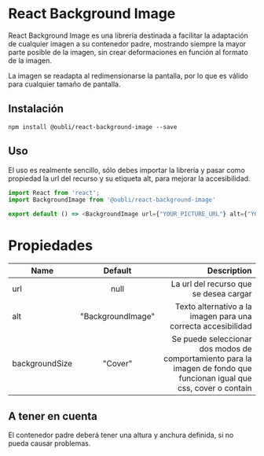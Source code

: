 # React Background Image

React Background Image es una librería destinada a facilitar la adaptación de 
cualquier imagen a su contenedor padre, mostrando siempre la mayor parte posible
de la imagen, sin crear deformaciones en función al formato de la imagen.

La imagen se readapta al redimensionarse la pantalla, por lo que es válido para 
cualquier tamaño de pantalla.

## Instalación

```$xslt
npm install @oubli/react-background-image --save
```

## Uso
El uso es realmente sencillo, sólo debes importar la librería
y pasar como propiedad la url del recurso y su etiqueta alt, para mejorar
la accesibilidad.

```javascript
import React from 'react';
import BackgroundImage from '@oubli/react-background-image'

export default () => <BackgroundImage url={"YOUR_PICTURE_URL"} alt={"YOUR_CUSTOM_ALT"}
```


# Propiedades
| Name          | Default       | Description  |
| ------------- |:-------------:| ------------:|
| url           | null          | La url del recurso que se desea cargar |
| alt           | "BackgroundImage"      | Texto alternativo a la imagen para una correcta accesibilidad |
| backgroundSize| "Cover"       | Se puede seleccionar dos modos de comportamiento para la imagen de fondo que funcionan igual que css, cover o contain |


## A tener en cuenta
El contenedor padre deberá tener una altura y anchura definida, si no pueda causar problemas.